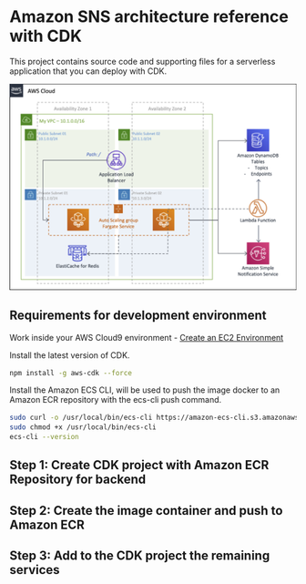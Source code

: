 # Amazon SNS architecture reference with CDK

This project contains source code and supporting files for a serverless application that you can deploy with CDK.

![Amazon SNS architecture reference with CDK](images/diagram.png)

## Requirements for development environment

Work inside your AWS Cloud9 environment - [Create an EC2 Environment](https://docs.aws.amazon.com/cloud9/latest/user-guide/create-environment-main.html#create-environment-console)


Install the latest version of CDK.

``` bash
npm install -g aws-cdk --force
```

Install the Amazon ECS CLI, will be used to push the image docker to an Amazon ECR repository with the ecs-cli push command.

``` bash
sudo curl -o /usr/local/bin/ecs-cli https://amazon-ecs-cli.s3.amazonaws.com/ecs-cli-linux-amd64-latest
sudo chmod +x /usr/local/bin/ecs-cli
ecs-cli --version
```

## Step 1: Create CDK project with Amazon ECR Repository for backend

## Step 2: Create the image container and push to Amazon ECR

## Step 3: Add to the CDK project the remaining services